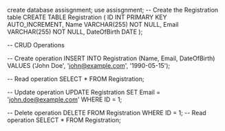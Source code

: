 create database assisgnment;
use assisgnment;
-- Create the Registration table
CREATE TABLE Registration (
    ID INT PRIMARY KEY AUTO_INCREMENT,
    Name VARCHAR(255) NOT NULL,
    Email VARCHAR(255) NOT NULL,
    DateOfBirth DATE
);

-- CRUD Operations

-- Create operation
INSERT INTO Registration (Name, Email, DateOfBirth) VALUES ('John Doe', 'john@example.com', '1990-05-15');

-- Read operation
SELECT * FROM Registration;

-- Update operation
UPDATE Registration SET Email = 'john.doe@example.com' WHERE ID = 1;

-- Delete operation
DELETE FROM Registration WHERE ID = 1;
-- Read operation
SELECT * FROM Registration;

